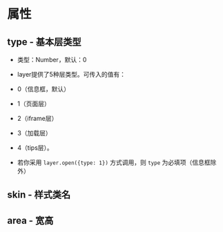 # 属性

## type - 基本层类型

*   类型：Number，默认：0

*   layer提供了5种层类型。可传入的值有：

*   0（信息框，默认）

*   1（页面层）

*   2（iframe层）

*   3（加载层）

*   4（tips层）。

*   若你采用 `layer.open({type: 1})` 方式调用，则 `type` 为必填项（信息框除外）

## skin - 样式类名

## area - 宽高
